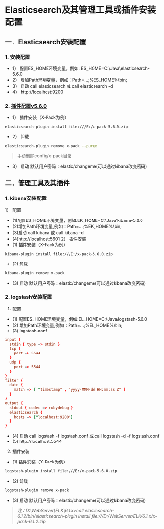# Elasticsearch及其管理工具或插件安装配置
## 一．Elasticsearch安装配置
### 1. 安装配置
- 1） 配置ES_HOME环境变量，例如:  ES_HOME=C:\Java\elasticsearch-5.6.0
- 2） 增加Path环境变量，例如：Path=...;%ES_HOME%\bin;
- 3） 启动 call elasticsearch 或 call elasticsearch -d
- 4） http://localhost:9200
### 2. [插件配置v5.6.0](https://artifacts.elastic.co/downloads/packs/x-pack/x-pack-5.6.0.zip)
- 1） 插件安装（X-Pack为例）
```bash
elasticsearch-plugin install file:///E:/x-pack-5.6.0.zip
```
- 2） 卸载
```bash
elasticsearch-plugin remove x-pack --purge
```
> 手动删除config/x-pack目录
- 3） 启动
默认用户密码：elastic/changeme(可以通过kibana改变密码)
## 二．管理工具及其插件
### 1. kibana安装配置
1） 配置
- (1)配置ES_HOME环境变量，例如:EK_HOME=C:\Java\kibana-5.6.0
- (2)增加Path环境变量,例如：Path=...;%EK_HOME%\bin;
- (3)启动 call kibana 或 call kibana -d
- (4)http://localhost:5601
2） 插件安装
- (1) 插件安装（X-Pack为例）
```bash
kibana-plugin install file:///E:/x-pack-5.6.0.zip
```
- (2) 卸载
```bash
kibana-plugin remove x-pack
```
- (3) 启动
默认用户密码：elastic/changeme(可以通过kibana改变密码)
### 2. logstash安装配置
1) 配置
- (1) 配置ES_HOME环境变量，例如:EL_HOME=C:\Java\logstash-5.6.0
- (2) 增加Path环境变量,例如：Path=...;%EL_HOME%\bin;
- (3) logstash.conf
```conf
input {
  stdin { type => stdin }
  tcp {
    port => 5544
  }
  udp {
    port => 5544
  }
}
filter {
  date {
    match => [ "timestamp" , "yyyy-MMM-dd HH:mm:ss Z" ]
  }
}
output {
  stdout { codec => rubydebug }
  elasticsearch {
    hosts => ["localhost:9200"]
  }
}
```
- (4) 启动 call logstash -f logstash.conf 或 call logstash -d -f logstash.conf
- (5) http://localhost:5544
2) 插件安装
- (1) 插件安装（X-Pack为例）
```bash
logstash-plugin install file:///E:/x-pack-5.6.0.zip
```
- (2) 卸载
```bash
logstash-plugin remove x-pack
```
- (3) 启动
默认用户密码：elastic/changeme(可以通过kibana改变密码)

>
>
>*注：D:\WebServer\ELK\6.1.x>call elasticsearch-6.1.2/bin/elasticsearch-plugin install file:///D:/WebServer/ELK/6.1.x/x-pack-6.1.2.zip*
